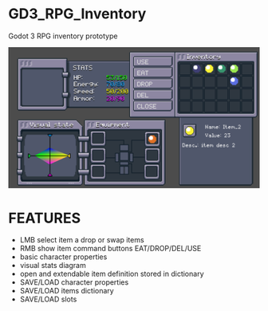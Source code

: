 # GD3_RPG_Inventory
Godot 3 RPG inventory prototype

![Alt text](Screenshot.png?raw=true "PREVIEW")

# FEATURES

* LMB select item a drop or swap items
* RMB show item command buttons EAT/DROP/DEL/USE
* basic character properties
* visual stats diagram
* open and extendable item definition stored in dictionary
* SAVE/LOAD character properties
* SAVE/LOAD items dictionary
* SAVE/LOAD slots 

